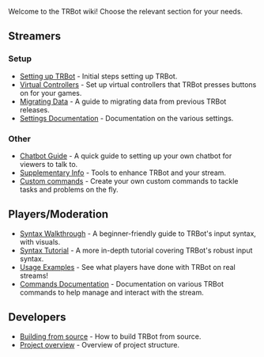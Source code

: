 Welcome to the TRBot wiki! Choose the relevant section for your needs.

## Streamers
### Setup
* [Setting up TRBot](./Setup-Init.md) - Initial steps setting up TRBot.
* [Virtual Controllers](./Setup-VController.md) - Set up virtual controllers that TRBot presses buttons on for your games.
* [Migrating Data](./Migrating-Data.md) - A guide to migrating data from previous TRBot releases.
* [Settings Documentation](./Settings-Documentation.md) - Documentation on the various settings.

### Other
* [Chatbot Guide](./Setup-ChatterBot.md) - A quick guide to setting up your own chatbot for viewers to talk to.
* [Supplementary Info](Setup-Misc.md) - Tools to enhance TRBot and your stream.
* [Custom commands](./Custom-Commands.md) - Create your own custom commands to tackle tasks and problems on the fly.

## Players/Moderation
* [Syntax Walkthrough](./Syntax-Walkthrough.md) - A beginner-friendly guide to TRBot's input syntax, with visuals.
* [Syntax Tutorial](./Syntax-Tutorial.md) - A more in-depth tutorial covering TRBot's robust input syntax.
* [Usage Examples](./Real-Usage-Examples.md) - See what players have done with TRBot on real streams!
* [Commands Documentation](./Commands-Documentation.md) - Documentation on various TRBot commands to help manage and interact with the stream.

## Developers
* [Building from source](./Building.md) - How to build TRBot from source.
* [Project overview](./Project-Overview.md) - Overview of project structure.
